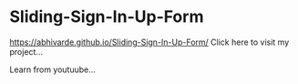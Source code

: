 # Sliding-Sign-In-Up-Form

https://abhivarde.github.io/Sliding-Sign-In-Up-Form/ Click here to visit my project...

Learn from youtuube...
